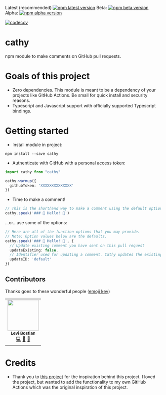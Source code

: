 [npm]: https://www.npmjs.com/package/levibostian/cathy

Latest (recommended) [![npm latest version](https://img.shields.io/npm/v/levibostian/cathy/latest.svg)][npm]
Beta: [![npm beta version](https://img.shields.io/npm/v/levibostian/cathy/beta.svg)][npm]
Alpha: [![npm alpha version](https://img.shields.io/npm/v/levibostian/cathy/alpha.svg)][npm]

[![codecov](https://codecov.io/gh/levibostian/cathy/branch/main/graph/badge.svg?token=BuKNhLezPs)](https://codecov.io/gh/levibostian/cathy)

# cathy

npm module to make comments on GitHub pull requests. 

# Goals of this project

- Zero dependencies. This module is meant to be a dependency of your projects like GitHub Actions. Be small for quick install and security reasons. 
- Typescript and Javascript support with officially supported Typescript bindings.

# Getting started

* Install module in project:

```
npm install --save cathy
```

* Authenticate with GitHub with a personal access token:

```ts
import cathy from "cathy"

cathy.warmup({
  githubToken: 'XXXXXXXXXXXXXX'
})
```

* Time to make a comment! 

```ts
// This is the shorthand way to make a comment using the default options. 
cathy.speak('### 👋 Hello! 👋')
```

...or...use some of the options:

```ts
// Here are all of the function options that you may provide. 
// Note: Option values below are the defaults. 
cathy.speak('### 👋 Hello! 👋', {
  // Update existing comment you have sent on this pull request
  updateExisting: false,
  // Identifier used for updating a comment. Cathy updates the existing comment with the provided ID. 
  updateID: 'default'
})
```

## Contributors

Thanks goes to these wonderful people ([emoji key](https://allcontributors.org/docs/en/emoji-key))

<!-- ALL-CONTRIBUTORS-LIST:START - Do not remove or modify this section -->
<!-- prettier-ignore-start -->
<!-- markdownlint-disable -->
<table>
  <tr>
    <td align="center"><a href="https://github.com/levibostian"><img src="https://avatars1.githubusercontent.com/u/2041082?v=4" width="100px;" alt=""/><br /><sub><b>Levi Bostian</b></sub></a><br /><a href="https://github.com/levibostian/cathy/commits?author=levibostian" title="Code">💻</a> <a href="https://github.com/levibostian/cathy/commits?author=levibostian" title="Documentation">📖</a> <a href="#maintenance-levibostian" title="Maintenance">🚧</a></td>
  </tr>
</table>

<!-- markdownlint-enable -->
<!-- prettier-ignore-end -->

<!-- ALL-CONTRIBUTORS-LIST:END -->

# Credits 

* Thank you to [this project](https://github.com/marocchino/sticky-pull-request-comment) for the inspiration behind this project. I loved the project, but wanted to add the functionality to my own GitHub Actions which was the original inspiration of this project. 